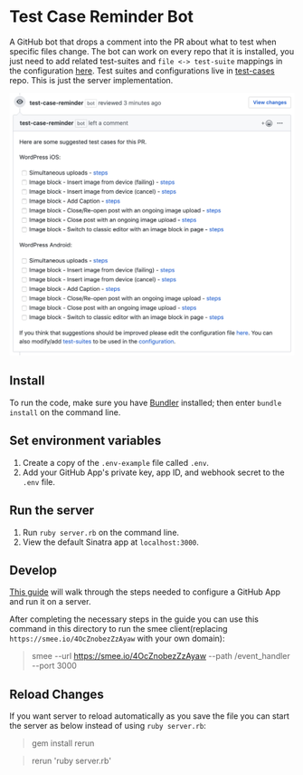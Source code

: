 # Test Case Reminder Bot

A GitHub bot that drops a comment into the PR about what to test when specific files change. The bot can work on every repo that it is installed, you just need to add related test-suites and `file <-> test-suite` mappings in the configuration [here](https://github.com/wordpress-mobile/test-cases/blob/master/config/mapping.json). Test suites and configurations live in [test-cases](https://github.com/wordpress-mobile/test-cases) repo. This is just the server implementation.

![Screenshot](screenshot.png)

## Install

To run the code, make sure you have [Bundler](http://gembundler.com/) installed; then enter `bundle install` on the command line.

## Set environment variables

1. Create a copy of the `.env-example` file called `.env`.
2. Add your GitHub App's private key, app ID, and webhook secret to the `.env` file.

## Run the server

1. Run `ruby server.rb` on the command line.
2. View the default Sinatra app at `localhost:3000`.

## Develop

[This guide](https://developer.github.com/apps/quickstart-guides/setting-up-your-development-environment/) will walk through the steps needed to configure a GitHub App and run it on a server.

After completing the necessary steps in the guide you can use this command in this directory to run the smee client(replacing `https://smee.io/4OcZnobezZzAyaw` with your own domain):

> smee --url https://smee.io/4OcZnobezZzAyaw --path /event_handler --port 3000

## Reload Changes

If you want server to reload automatically as you save the file  you can start the server as below instead of using `ruby server.rb`:

> gem install rerun

> rerun 'ruby server.rb'

